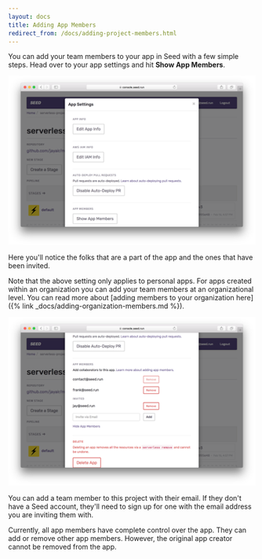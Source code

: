 ```yaml
---
layout: docs
title: Adding App Members
redirect_from: /docs/adding-project-members.html
---
```


You can add your team members to your app in Seed with a few simple steps. Head over to your app settings and hit **Show App Members**.

![Show App Members](/assets/docs/adding-app-members/show-app-members.png)

Here you'll notice the folks that are a part of the app and the ones that have been invited.

Note that the above setting only applies to personal apps. For apps created within an organization you can add your team members at an organizational level. You can read more about [adding members to your organization here]({% link _docs/adding-organization-members.md %}).

![App Members](/assets/docs/adding-app-members/app-members.png)

You can add a team member to this project with their email. If they don't have a Seed account, they'll need to sign up for one with the email address you are inviting them with.

Currently, all app members have complete control over the app. They can add or remove other app members. However, the original app creator cannot be removed from the app.
